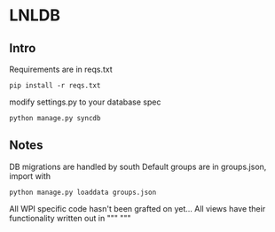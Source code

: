 # LNLDB 

## Intro

Requirements are in reqs.txt

```
pip install -r reqs.txt
```

modify settings.py to your database spec

```
python manage.py syncdb
````

## Notes

DB migrations are handled by south
Default groups are in groups.json, import with 

```
python manage.py loaddata groups.json
```

All WPI specific code hasn't been grafted on yet...
All views have their functionality written out in """ """
